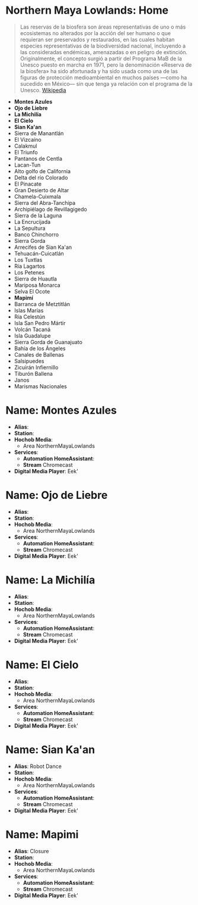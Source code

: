 # Northern Maya Lowlands: Home

> Las reservas de la biosfera son áreas representativas de uno o más ecosistemas no alterados por la acción del ser humano o que requieran ser preservados y restaurados, en las cuales habitan especies representativas de la biodiversidad nacional, incluyendo a las consideradas endémicas, amenazadas o en peligro de extinción. Originalmente, el concepto surgió a partir del Programa MaB de la Unesco puesto en marcha en 1971, pero la denominación «Reserva de la biosfera» ha sido afortunada y ha sido usada como una de las figuras de protección medioambiental en muchos países —como ha sucedido en México— sin que tenga ya relación con el programa de la Unesco. [Wikipedia](https://es.wikipedia.org/wiki/Reservas_de_la_biosfera_de_México)

* **Montes Azules**
* **Ojo de Liebre**
* **La Michilía**
* **El Cielo**
* **Sian Ka'an**
* Sierra de Manantlán
* El Vizcaíno
* Calakmul 
* El Triunfo
* Pantanos de Centla
* Lacan-Tun
* Alto golfo de California
* Delta del río Colorado
* El Pinacate
* Gran Desierto de Altar
* Chamela-Cuixmala
* Sierra del Abra-Tanchipa
* Archipiélago de Revillagigedo
* Sierra de la Laguna
* La Encrucijada
* La Sepultura
* Banco Chinchorro
* Sierra Gorda
* Arrecifes de Sian Ka'an
* Tehuacán-Cuicatlán
* Los Tuxtlas
* Ría Lagartos
* Los Petenes
* Sierra de Huautla
* Mariposa Monarca
* Selva El Ocote
* **Mapimí**
* Barranca de Metztitlán
* Islas Marías
* Ría Celestún
* Isla San Pedro Mártir
* Volcán Tacaná
* Isla Guadalupe
* Sierra Gorda de Guanajuato
* Bahía de los Ángeles
* Canales de Ballenas
* Salsipuedes
* Zicuirán Infiernillo
* Tiburón Ballena
* Janos
* Marismas Nacionales

# Name: Montes Azules

* **Alias**: 
* **Station**: 
* **Hochob Media**:
  * Area NorthernMayaLowlands
* **Services**:
  * **Automation HomeAssistant**:
  * **Stream** Chromecast
* **Digital Media Player**: Eek'

# Name: Ojo de Liebre

* **Alias**: 
* **Station**: 
* **Hochob Media**:
  * Area NorthernMayaLowlands
* **Services**:
  * **Automation HomeAssistant**:
  * **Stream** Chromecast
* **Digital Media Player**: Eek'

# Name: La Michilía

* **Alias**: 
* **Station**: 
* **Hochob Media**:
  * Area NorthernMayaLowlands
* **Services**:
  * **Automation HomeAssistant**:
  * **Stream** Chromecast
* **Digital Media Player**: Eek'

# Name: El Cielo

* **Alias**: 
* **Station**: 
* **Hochob Media**:
  * Area NorthernMayaLowlands
* **Services**:
  * **Automation HomeAssistant**:
  * **Stream** Chromecast
* **Digital Media Player**: Eek'

# Name: Sian Ka'an

* **Alias**: Robot Dance
* **Station**: 
* **Hochob Media**:
  * Area NorthernMayaLowlands
* **Services**:
  * **Automation HomeAssistant**:
  * **Stream** Chromecast
* **Digital Media Player**: Eek'

# Name: Mapimi

* **Alias**: Closure
* **Station**: 
* **Hochob Media**:
  * Area NorthernMayaLowlands
* **Services**:
  * **Automation HomeAssistant**:
  * **Stream** Chromecast
* **Digital Media Player**: Eek'



